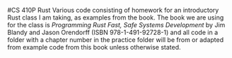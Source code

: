 #CS 410P Rust
Various code consisting of homework for an introductory Rust class I am taking, as examples from the book. The book we are using for the class is *Programming Rust Fast, Safe Systems Development* by Jim Blandy and Jason Orendorff (ISBN 978-1-491-92728-1) and all code in a folder with a chapter number in the practice folder will be from or adapted from example code from this book unless otherwise stated.